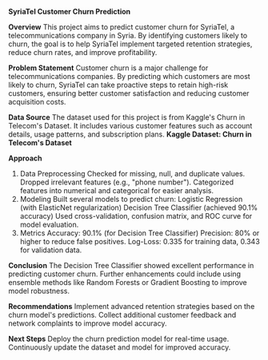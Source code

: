 
**SyriaTel Customer Churn Prediction**

**Overview**
This project aims to predict customer churn for SyriaTel, a telecommunications company in Syria. By identifying customers likely to churn, the goal is to help SyriaTel implement targeted retention strategies, reduce churn rates, and improve profitability.

**Problem Statement**
Customer churn is a major challenge for telecommunications companies. By predicting which customers are most likely to churn, SyriaTel can take proactive steps to retain high-risk customers, ensuring better customer satisfaction and reducing customer acquisition costs.

**Data Source**
The dataset used for this project is from Kaggle's Churn in Telecom's Dataset. It includes various customer features such as account details, usage patterns, and subscription plans.
**Kaggle Dataset: Churn in Telecom's Dataset**

**Approach**
1. Data Preprocessing
Checked for missing, null, and duplicate values.
Dropped irrelevant features (e.g., "phone number").
Categorized features into numerical and categorical for easier analysis.
2. Modeling
Built several models to predict churn:
Logistic Regression (with ElasticNet regularization)
Decision Tree Classifier (achieved 90.1% accuracy)
Used cross-validation, confusion matrix, and ROC curve for model evaluation.
3. Metrics
Accuracy: 90.1% (for Decision Tree Classifier)
Precision: 80% or higher to reduce false positives.
Log-Loss: 0.335 for training data, 0.343 for validation data.

**Conclusion**
The Decision Tree Classifier showed excellent performance in predicting customer churn. Further enhancements could include using ensemble methods like Random Forests or Gradient Boosting to improve model robustness.

**Recommendations**
Implement advanced retention strategies based on the churn model's predictions.
Collect additional customer feedback and network complaints to improve model accuracy.

**Next Steps**
Deploy the churn prediction model for real-time usage.
Continuously update the dataset and model for improved accuracy.
